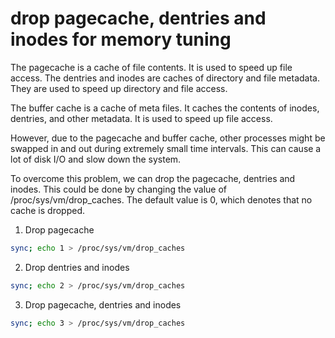# drop pagecache, dentries and inodes for memory tuning

The pagecache is a cache of file contents.
It is used to speed up file access.
The dentries and inodes are caches of directory and file metadata.
They are used to speed up directory and file access.

The buffer cache is a cache of meta files.
It caches the contents of inodes, dentries, and other metadata.
It is used to speed up file access.

However, due to the pagecache and buffer cache, other processes might be swapped in and out during extremely small time intervals.
This can cause a lot of disk I/O and slow down the system.

To overcome this problem, we can drop the pagecache, dentries and inodes.
This could be done by changing the value of /proc/sys/vm/drop_caches.
The default value is 0, which denotes that no cache is dropped.

1. Drop pagecache

```bash
sync; echo 1 > /proc/sys/vm/drop_caches
```

2. Drop dentries and inodes

```bash
sync; echo 2 > /proc/sys/vm/drop_caches
```

3. Drop pagecache, dentries and inodes

```bash
sync; echo 3 > /proc/sys/vm/drop_caches
```
